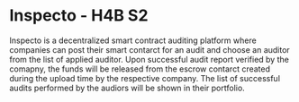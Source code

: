# Inspecto - H4B S2

Inspecto is a decentralized smart contract auditing platform where companies can post their smart contarct for an audit and choose an auditor from the list of applied auditor. Upon successful audit report verified by the comapny, the funds will be released from the escrow contarct created during the upload time by the respective company. The list of successful audits performed by the audiors will be shown in their portfolio.
